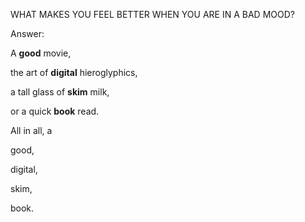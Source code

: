 WHAT MAKES YOU FEEL BETTER WHEN YOU ARE IN A BAD MOOD?

Answer:

A **good** movie,

the art of **digital** hieroglyphics,

a tall glass of **skim** milk,

or a quick **book** read.

All in all, a

good,

digital,

skim,

book.